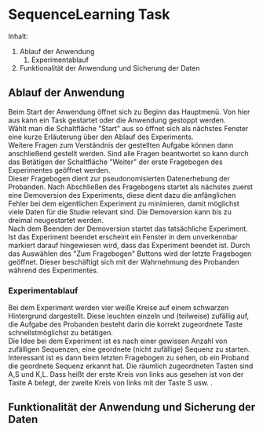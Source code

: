 # SequenceLearning Task
Inhalt:
1. Ablauf der Anwendung
   1. Experimentablauf
1. Funktionalität der Anwendung und Sicherung der Daten

## Ablauf der Anwendung
Beim Start der Anwendung öffnet sich zu Beginn das Hauptmenü. Von hier aus kann ein Task gestartet oder die Anwendung gestoppt werden.  
Wählt man die Schaltfläche "Start" aus so öffnet sich als nächstes Fenster eine kurze Erläuterung über den Ablauf des Experiments.  
Weitere Fragen zum Verständnis der gestellten Aufgabe können dann anschließend gestellt werden. Sind alle Fragen beantwortet so kann durch das Betätigen der Schaltfläche "Weiter" der erste Fragebogen des Experimentes geöffnet werden.  
Dieser Fragebogen dient zur pseudonomisierten Datenerhebung der Probanden. Nach Abschließen des Fragebogens startet als nächstes zuerst eine Demoversion des Experiments, diese dient dazu die anfänglichen Fehler bei dem eigentlichen Experiment zu minimieren, damit möglichst viele Daten für die Studie relevant sind. Die Demoversion kann bis zu dreimal neugestartet werden.  
Nach dem Beenden der Demoversion startet das tatsächliche Experiment. Ist das Experiment beendet erscheint ein Fenster in dem unverkennbar markiert darauf hingewiesen wird, dass das Experiment beendet ist. Durch das Auswählen des "Zum Fragebogen" Buttons wird der letzte Fragebogen geöffnet. Dieser beschäftigt sich mit der Wahrnehmung des Probanden während des Experimentes.  
### Experimentablauf
Bei dem Experiment werden vier weiße Kreise auf einem schwarzen Hintergrund dargestellt. Diese leuchten einzeln und (teilweise) zufällig auf, die Aufgabe des Probanden besteht darin die korrekt zugeordnete Taste schnellstmöglichst zu betätigen.  
Die Idee bei dem Experiment ist es nach einer gewissen Anzahl von zufälligen Sequenzen, eine geordnete (nicht zufällige) Sequenz zu starten. Interessant ist es dann beim letzten Fragebogen zu sehen, ob ein Proband die geordnete Sequenz erkannt hat. 
Die räumlich zugeordneten Tasten sind A,S und K,L. Dass heißt der erste Kreis von links aus gesehen ist von der Taste A belegt, der zweite Kreis von links mit der Taste S usw. .  
## Funktionalität der Anwendung und Sicherung der Daten
